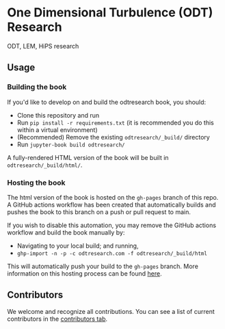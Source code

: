 # One Dimensional Turbulence (ODT) Research

ODT, LEM, HiPS research

## Usage

### Building the book

If you'd like to develop on and build the odtresearch book, you should:

- Clone this repository and run
- Run `pip install -r requirements.txt` (it is recommended you do this within a virtual environment)
- (Recommended) Remove the existing `odtresearch/_build/` directory
- Run `jupyter-book build odtresearch/`

A fully-rendered HTML version of the book will be built in `odtresearch/_build/html/`.

### Hosting the book

The html version of the book is hosted on the `gh-pages` branch of this repo. A GitHub actions workflow has been created that automatically builds and pushes the book to this branch on a push or pull request to main.

If you wish to disable this automation, you may remove the GitHub actions workflow and build the book manually by:

- Navigating to your local build; and running,
- `ghp-import -n -p -c odtresearch.com -f odtresearch/_build/html`

This will automatically push your build to the `gh-pages` branch. More information on this hosting process can be found [here](https://jupyterbook.org/publish/gh-pages.html#manually-host-your-book-with-github-pages).

## Contributors

We welcome and recognize all contributions. You can see a list of current contributors in the [contributors tab](https://github.com/BYUignite/odtresearch/graphs/contributors).

